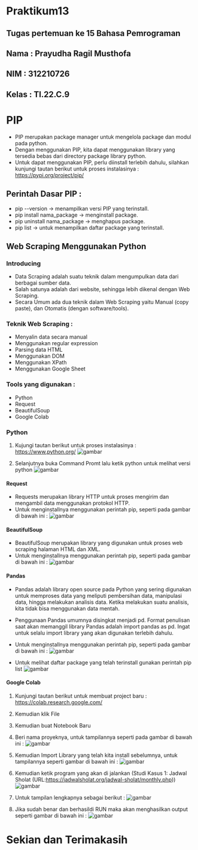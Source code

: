 # Praktikum13

## Tugas pertemuan ke 15 Bahasa Pemrograman
## Nama  : Prayudha Ragil Musthofa
## NIM   : 312210726
## Kelas : TI.22.C.9


# PIP
* PIP merupakan package manager untuk mengelola package dan modul pada python.
* Dengan menggunakan PIP, kita dapat menggunakan library yang tersedia bebas dari directory package library python.
* Untuk dapat menggunakan PIP, perlu diinstall terlebih dahulu, silahkan kunjungi tautan berikut untuk proses instalasinya : https://pypi.org/project/pip/

## Perintah Dasar PIP :
* pip --version -> menampilkan versi PIP yang terinstall.
* pip install nama_package -> menginstall package.
* pip uninstall nama_package -> menghapus package.
* pip list -> untuk menampilkan daftar package yang terinstall.

## Web Scraping Menggunakan Python
### Introducing
* Data Scraping adalah suatu teknik dalam mengumpulkan data dari berbagai sumber data.
* Salah satunya adalah dari website, sehingga lebih dikenal dengan Web Scraping.
* Secara Umum ada dua teknik dalam Web Scraping yaitu Manual (copy paste), dan Otomatis (dengan software/tools).
### Teknik Web Scraping :
* Menyalin data secara manual
* Menggunakan regular expression
* Parsing data HTML
* Menggunakan DOM
* Menggunakan XPath
* Menggunakan Google Sheet
### Tools yang digunakan :
* Python
* Request
* BeautifulSoup
* Google Colab


### Python
1. Kujungi tautan berikut untuk proses instalasinya : https://www.python.org/
![gambar](img/1.png)

3. Selanjutnya buka Command Promt lalu ketik python untuk melihat versi python
![gambar](img/2.png)

#### Request
* Requests merupakan library HTTP untuk proses mengirim dan mengambil data menggunakan protokol HTTP.
* Untuk menginstallnya menggunakan perintah pip, seperti pada gambar di bawah ini :
![gambar](img/3.png)

#### BeautifulSoup
* BeautifulSoup merupakan library yang digunakan untuk proses web scraping halaman HTML dan XML.
* Untuk menginstallnya menggunakan perintah pip, seperti pada gambar di bawah ini :
![gambar](img/4.png)

#### Pandas
* Pandas adalah library open source pada Python yang sering digunakan untuk memproses data yang meliputi pembersihan data, manipulasi data, hingga melakukan analisis data. Ketika melakukan suatu analisis, kita tidak bisa menggunakan data mentah.
* Penggunaan Pandas umumnya disingkat menjadi pd. Format penulisan saat akan memanggil library Pandas adalah import pandas as pd. Ingat untuk selalu import library yang akan digunakan terlebih dahulu.
* Untuk menginstallnya menggunakan perintah pip, seperti pada gambar di bawah ini :
![gambar](img/5.png)

* Untuk melihat daftar package yang telah terinstall gunakan perintah pip list
![gambar](img/6.png)

#### Google Colab
1. Kunjungi tautan berikut untuk membuat project baru : https://colab.research.google.com/
2. Kemudian klik File
3. Kemudian buat Notebook Baru
4. Beri nama proyeknya, untuk tampilannya seperti pada gambar di bawah ini :
![gambar](img/7.png)

5. Kemudian Import Library yang telah kita install sebelumnya, untuk tampilannya seperti gambar di bawah ini :
![gambar](img/8.png)

6. Kemudian ketik program yang akan di jalankan (Studi Kasus 1: Jadwal Sholat (URL:https://jadwalsholat.org/jadwal-sholat/monthly.php))
![gambar](img/9.png)

7. Untuk tampilan lengkapnya sebagai berikut :
![gambar](img/10.png)


8. Jika sudah benar dan berhasildi RUN maka akan menghasilkan output seperti gambar di bawah ini :
![gambar](img/11.png)

# Sekian dan Terimakasih
